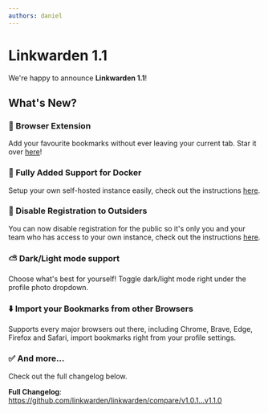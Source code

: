 ```yaml
---
authors: daniel
---
```


# Linkwarden 1.1

We're happy to announce **Linkwarden 1.1**!

<!--truncate-->

## What's New?

### 🧩 Browser Extension

Add your favourite bookmarks without ever leaving your current tab. Star it over [here](https://github.com/linkwarden/browser-extension)!

### 🐳 Fully Added Support for Docker

Setup your own self-hosted instance easily, check out the instructions [here](https://docs.linkwarden.app/self-hosting/installation).

### 🚫 Disable Registration to Outsiders

You can now disable registration for the public so it's only you and your team who has access to your own instance, check out the instructions [here](https://docs.linkwarden.app/self-hosting/environment-variables).

### ⛅️ Dark/Light mode support

Choose what's best for yourself! Toggle dark/light mode right under the profile photo dropdown.

### ⬇️ Import your Bookmarks from other Browsers

Supports every major browsers out there, including Chrome, Brave, Edge, Firefox and Safari, import bookmarks right from your profile settings.

### ✅ And more...

Check out the full changelog below.

**Full Changelog**: https://github.com/linkwarden/linkwarden/compare/v1.0.1...v1.1.0
